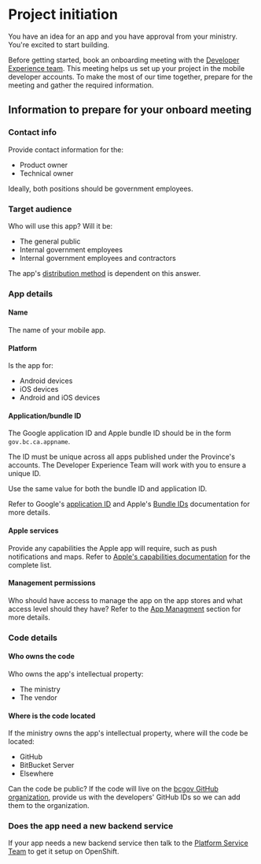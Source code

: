 # Project initiation

You have an idea for an app and you have approval from your ministry. You're excited to start building. 

Before getting started, book an onboarding meeting with the [Developer Experience team](contact.md). This meeting helps us set up your project in the mobile developer accounts. To make the most of our time together, prepare for the meeting and gather the required information.

## Information to prepare for your onboard meeting

### Contact info

Provide contact information for the:

* Product owner
* Technical owner

Ideally, both positions should be government employees. 

### Target audience

Who will use this app? Will it be:

* The general public
* Internal government employees 
* Internal government employees and contractors

 The app's [distribution method](distribution_methods.md) is dependent on this answer. 

### App details
 
#### Name

The name of your mobile app.

#### Platform

Is the app for: 

* Android devices
* iOS devices 
* Android and iOS devices

#### Application/bundle ID 

The Google application ID and Apple bundle ID should be in the form `gov.bc.ca.appname`. 

The ID must be unique across all apps published under the Province's accounts. The Developer Experience Team will work with you to ensure a unique ID. 

Use the same value for both the bundle ID and application ID.

Refer to Google's [application ID](https://developer.android.com/build/configure-app-module#set-application-id) and Apple's [Bundle IDs](https://developer.apple.com/documentation/appstoreconnectapi/bundle_ids) documentation for more details.



#### Apple services

Provide any capabilities the Apple app will require, such as push notifications and maps. Refer to [Apple's capabilities documentation](https://developer.apple.com/help/account/reference/supported-capabilities-ios/) for the complete list.

#### Management permissions

Who should have access to manage the app on the app stores and what access level should they have? Refer to the [App Managment](app_management.md) section for more details.

### Code details

#### Who owns the code

Who owns the app's intellectual property:

* The ministry
* The vendor


#### Where is the code located

If the ministry owns the app's intellectual property, where will the code be located:

* GitHub
* BitBucket Server 
* Elsewhere

Can the code be public? If the code will live on the [bcgov GitHub organization](https://github.com/bcgov), provide us with the developers' GitHub IDs so we can add them to the organization.

### Does the app need a new backend service

If your app needs a new backend service then talk to the [Platform Service Team](https://cloud.gov.bc.ca) to get it setup on OpenShift.
